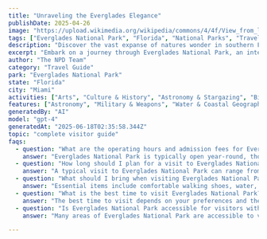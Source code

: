 ```yaml
---
title: "Unraveling the Everglades Elegance"
publishDate: 2025-04-26
image: "https://upload.wikimedia.org/wikipedia/commons/4/4f/View_from_lakeside_Everglades.jpg"
tags: ["Everglades National Park", "Florida", "National Parks", "Travel Guide", "Miami", "Outdoor Recreation", "Family Travel", "Adventure"]
description: "Discover the vast expanse of natures wonder in southern Florida with our adventure-packed guide on Everglades National Park; an ecological paradise within M..."
excerpt: "Embark on a journey through Everglades National Park, an international treasure housing a diverse ecosystem nestled amidst the cosmopolitan charm of Miami, Florida."
author: "The NPD Team"
category: "Travel Guide"
park: "Everglades National Park"
state: "Florida"
city: "Miami"
activities: ["Arts", "Culture & History", "Astronomy & Stargazing", "Biking", "Camping", "Educational Activities", "Fishing & Hunting", "Guided & Self-Guided Tours", "Hiking & Trekking", "Motorized Recreation", "Water Activities", "Wildlife Viewing"]
features: ["Astronomy", "Military & Weapons", "Water & Coastal Geography", "Science", "Innovation & Industry", "Wildlife & Conservation", "Art", "Music & Literature", "Fire & Disaster", "Transportation", "U.S. Wars & Conflicts", "Cultural Heritage & Society", "Natural Features & Ecosystems"]
generatedBy: "AI"
model: "gpt-4"
generatedAt: "2025-06-18T02:35:58.344Z"
topic: "complete visitor guide"
faqs:
  - question: "What are the operating hours and admission fees for Everglades National Park?"
    answer: "Everglades National Park is typically open year-round, though specific hours may vary by season. Most national parks charge an entrance fee, but some sites are free to visit. Check the official NPS website for current hours and fee information."
  - question: "How long should I plan for a visit to Everglades National Park?"
    answer: "A typical visit to Everglades National Park can range from a few hours to a full day, depending on your interests and the activities you choose. Allow extra time for hiking, photography, and exploring visitor centers."
  - question: "What should I bring when visiting Everglades National Park?"
    answer: "Essential items include comfortable walking shoes, water, snacks, sunscreen, and weather-appropriate clothing. Bring a camera to capture the scenic views and consider binoculars for wildlife viewing."
  - question: "What is the best time to visit Everglades National Park?"
    answer: "The best time to visit depends on your preferences and the activities you plan to enjoy. Spring and fall often offer pleasant weather and fewer crowds, while summer provides the longest daylight hours."
  - question: "Is Everglades National Park accessible for visitors with mobility needs?"
    answer: "Many areas of Everglades National Park are accessible to visitors with mobility needs, including paved trails and accessible facilities. Contact the park directly for specific accessibility information and current conditions."

---
```


